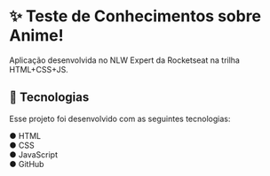 # ✨ Teste de Conhecimentos sobre Anime!
Aplicação desenvolvida no NLW Expert da Rocketseat na trilha HTML+CSS+JS.

## 🚀 Tecnologias
Esse projeto foi desenvolvido com as seguintes tecnologias:

  ●  HTML  
  ●  CSS  
  ●  JavaScript  
  ●  GitHub  

